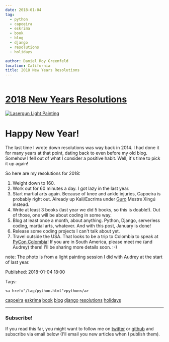 ```yaml
---
date: 2018-01-04
tag: 
  - python
  - capoeira
  - eskrima
  - book
  - blog
  - django
  - resolutions
  - holidays

author: Daniel Roy Greenfeld
location: California
title: 2018 New Years Resolutions
---
```

<div class="twelve wide column">

<h1 class="ui block header">
<div class="content">
<a href="/resolutions-2018.html">2018 New Years Resolutions</a>
</div>
</h1>
<p><a href="https://www.pydanny.com/" target="_blank"><img alt="Lasergun Light Painting" src="https://raw.githubusercontent.com/pydanny/pydanny.github.com/master/static/lasergun.jpg"/></a></p>
<h1 id="happy-new-year">Happy New Year!</h1>
<p>The last time I wrote down resolutions was way back in 2014. I had done
it for many years at that point, dating back to even before my old blog.
Somehow I fell out of what I consider a positive habit. Well, it's time
to pick it up again!</p>
<p>So here are my resolutions for 2018:</p>
<ol>
<li>Weight down to 160.</li>
<li>Work out for 60 minutes a day. I got lazy in the last year.</li>
<li>Start martial arts again. Because of knee and ankle injuries,
Capoeira is probably right out. Already up Kali/Escrima under
<a href="http://valleycapoeira.com/about-us/contra-mestreguro-xingu/" target="_blank">Guro</a>
Mestre Xingú instead.</li>
<li>Write at least 3 books (last year we did 5 books, so this is
doable!). Out of those, one will be about coding in some way.</li>
<li>Blog at least once a month, about anything. Python, Django,
serverless coding, martial arts, whatever. And with this post,
January is done!</li>
<li>Release some coding projects I can't talk about yet.</li>
<li>Travel outside the USA. That looks to be a trip to Colombia to speak
at <a href="https://www.pycon.co" target="_blank">PyCon Colombia</a>! If you are in South
America, please meet me (and Audrey) there! I'll be sharing more
details soon. :-)</li>
</ol>
<p>note: The photo is from a light painting session I did with Audrey at
the start of last year.</p>
<p>Published: 2018-01-04 18:00</p>
<p>Tags:
  
    <a href="/tag/python.html">python</a>
<a href="/tag/capoeira.html">capoeira</a>
<a href="/tag/eskrima.html">eskrima</a>
<a href="/tag/book.html">book</a>
<a href="/tag/blog.html">blog</a>
<a href="/tag/django.html">django</a>
<a href="/tag/resolutions.html">resolutions</a>
<a href="/tag/holidays.html">holidays</a>
</p>
<hr/>
<h3 class="ui header">Subscribe!</h3>
<p>If you read this far, you might want to follow me on <a href="https://twitter.com/pydanny">twitter</a> or <a href="https://github.com/pydanny">github</a> and subscribe via email below (I'll email you new articles when I publish them).</p>
<!-- Begin MailChimp Signup Form -->
</div>